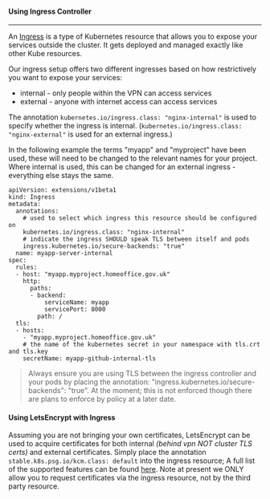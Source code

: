 #### Using Ingress Controller
----

An [Ingress](https://kubernetes.io/docs/concepts/services-networking/ingress/) is a type of Kubernetes resource that allows you to expose your services outside the cluster. It gets deployed and managed exactly like other Kube resources.

Our ingress setup offers two different ingresses based on how restrictively you want to expose your services:
- internal - only people within the VPN can access services
- external - anyone with internet access can access services

The annotation ```kubernetes.io/ingress.class: "nginx-internal"``` is used to specify whether the ingress is internal. (```kubernetes.io/ingress.class: "nginx-external"``` is used for an external ingress.)

In the following example the terms "myapp" and "myproject" have been used, these will need to be changed to the relevant names for your project. Where internal is used, this can be changed for an external ingress - everything else stays the same.

```shell
apiVersion: extensions/v1beta1
kind: Ingress
metadata:
  annotations:
    # used to select which ingress this resource should be configured on
	kubernetes.io/ingress.class: "nginx-internal"
	# indicate the ingress SHOULD speak TLS between itself and pods
	ingress.kubernetes.io/secure-backends: "true"
  name: myapp-server-internal
spec:
  rules:
  - host: "myapp.myproject.homeoffice.gov.uk"
    http:
      paths:
      - backend:
          serviceName: myapp
          servicePort: 8000
        path: /
  tls:
  - hosts:
    - "myapp.myproject.homeoffice.gov.uk"
    # the name of the kubernetes secret in your namespace with tls.crt and tls.key
    secretName: myapp-github-internal-tls
```

> Always ensure you are using TLS between the ingress controller and your pods by placing the annotation: "ingress.kubernetes.io/secure-backends": "true". At the moment; this is not enforced though there are plans to enforce by policy at a later date.

#### **Using LetsEncrypt with Ingress**

Assuming you are not bringing your own certificates, LetsEncrypt can be used to acquire certificates for both internal *(behind vpn NOT cluster TLS certs)* and external certificates. Simply place the annotation ```stable.k8s.psg.io/kcm.class: default``` into the ingress resource; A full list of the supported features can be found [here](https://github.com/PalmStoneGames/kube-cert-manager/blob/master/docs/ingress.md). Note at present we ONLY allow you to request certificates via the ingress resource, not by the third party resource.
